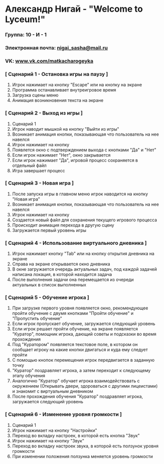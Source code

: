 # Александр Нигай - "Welcome to Lyceum!"

### Группа: 10 - И - 1
### Электронная почта: nigai_sasha@mail.ru
### VK: www.vk.com/matkacharogeyka  


### [ Сценарий 1 - Остановка игры на паузу ]

1. Игрок нажимает на кнопку "Escape" или на кнопку на экране
2. Программа останавливает внутреигровое время
3. Загрузка сцены меню
4. Анимация возникновения текста на экране

### [ Сценарий 2 - Выход из игры ]

1. Сценарий 1
2. Игрок наводит мышкой на кнопку "Выйти из игры"
3. Возникает анимация кнопки, показывающая что пользователь на нее навелся
4. Игрок нажимает на кнопку
5. Появлется окно с подтверждением выхода с кнопками "Да" и "Нет"
6. Если игрок нажимает "Нет", окно закрывается
7. Если игрок нажимает "Да", игровой процесс сохраняется в отдельный файл
8. Игра завершает процесс

### [ Сценарий 3 - Новая игра ]

1. После запуска игры в главном меню игрок наводится на кнопку "Новая игра"
2. Возникает анимация кнопки, показывающая что пользователь на нее навелся
3. Игрок нажимает на кнопку
4. Создается новый файл для сохранения текущего игрового процесса
5. Происходит анимация перехода в другую сцену
6. Загружается первый уровень игры

### [ Сценарий 4 - Использование виртуального дневника ]

1. Игрок нажимает кнопку "Tab" или на кнопку открытия дневника на экране
2. Справа на экране открывается окно дневника
3. В окне загружается очередь актуальных задач, под каждой задачей написана локация, в которой находится задача
4. После выполнения задачи она перемещается из очереди актуальных в список
выполненных

### [ Сценарий 5 - Обучение игрока ]

1. При загрузке первого уровня появляется окно, рекомендующее пройти обучение
с двумя кнопками "Пройти обучение" и "Пропустить обучение"
2. Если игрок пропускает обучение, загружается следующий уровень
3. Если игрок решает пройти обучение, на экране появляется "Куратор", помощник игрока, дающий советы и подсказки во время прохождения
4. Под "Куратором" появляется текстовое поле, в котором он сообщает игроку на какие кнопки двигаться и куда ему следует пройти
5. С помощью кнопок перемещения игрок передвигается в заданную точку
6. "Куратор" поздравляет игрока, а затем переходит к следующему этапу обучения
7. Аналогично "Куратор" обучает игрока взаимодействовать с окружением (Открывать двери, здороваться с другими лицеистами) и знакомит с виртуальным дневником
8. После прохождения обучения "Куратор" поздравляет игрока, загружается следующий уровень

### [ Сценарий 6 - Изменение уровня громкости ]

1. Сценарий 1
2. Игрок нажимает на кнопку "Настройки"
3. Переход во вкладку настроек, в которой есть кнопка "Звук"
4. Игрок нажимает на кнопку "Звук"
5. Переход во вкладку настроек звука, в которой есть ползунок уровня громкости
6. При изменении положения ползунка меняется уровень громкости